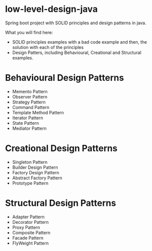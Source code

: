 # low-level-design-java

Spring boot project with SOLID principles and design patterns in java.

What you will find here:
- SOLID principles examples with a bad code example and then, the solution with each of the principles
- Design Patters, including Behavioural, Creational and Structural examples.

# Behavioural Design Patterns
- Memento Pattern
- Observer Pattern
- Strategy Pattern
- Command Pattern
- Template Method Pattern
- Iterator Pattern
- State Pattern
- Mediator Pattern

# Creational Design Patterns
- Singleton Pattern
- Builder Design Pattern
- Factory Design Pattern
- Abstract Factory Pattern
- Prototype Pattern

# Structural Design Patterns
- Adapter Pattern
- Decorator Pattern
- Proxy Pattern
- Composite Pattern
- Facade Pattern
- FlyWeight Pattern
